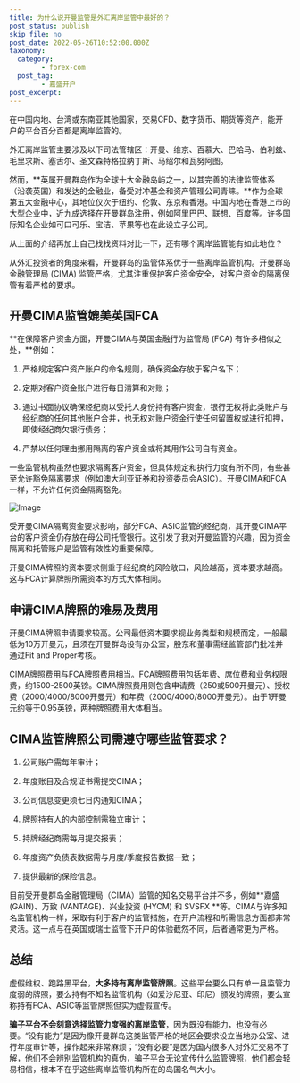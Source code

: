 ```yaml
---
title: 为什么说开曼监管是外汇离岸监管中最好的？
post_status: publish
skip_file: no
post_date: 2022-05-26T10:52:00.000Z
taxonomy:
  category:
        - forex-com
  post_tag:
        - 嘉盛开户
post_excerpt: 
---
```

在中国内地、台湾或东南亚其他国家，交易CFD、数字货币、期货等资产，能开户的平台百分百都是离岸监管的。

外汇离岸监管主要涉及以下司法管辖区：开曼、维京、百慕大、巴哈马、伯利兹、毛里求斯、塞舌尔、圣文森特格拉纳丁斯、马绍尔和瓦努阿图。

然而，**英属开曼群岛作为全球十大金融岛屿之一，以其完善的法律监管体系（沿袭英国）和发达的金融业，备受对冲基金和资产管理公司青睐。**作为全球第五大金融中心，其地位仅次于纽约、伦敦、东京和香港。中国内地在香港上市的大型企业中，近九成选择在开曼群岛注册，例如阿里巴巴、联想、百度等。许多国际知名企业如可口可乐、宝洁、苹果等也在此设立子公司。

从上面的介绍再加上自己找找资料对比一下，还有哪个离岸监管能有如此地位？

从外汇投资者的角度来看，开曼群岛的监管体系优于一些离岸监管机构。开曼群岛金融管理局 (CIMA) 监管严格，尤其注重保护客户资金安全，对客户资金的隔离保管有着严格的要求。

## 开曼CIMA监管媲美英国FCA

**在保障客户资金方面，开曼CIMA与英国金融行为监管局 (FCA) 有许多相似之处，**例如：

1. 严格规定客户资产账户的命名规则，确保资金存放于客户名下；

1. 定期对客户资金账户进行每日清算和对账；

1. 通过书面协议确保经纪商以受托人身份持有客户资金，银行无权将此类账户与经纪商的任何其他账户合并，也无权对账户资金行使任何留置权或进行扣押，即使经纪商欠银行债务；

1. 严禁以任何理由挪用隔离的客户资金或将其用作公司自有资金。

一些监管机构虽然也要求隔离客户资金，但具体规定和执行力度有所不同，有些甚至允许豁免隔离要求（例如澳大利亚证券和投资委员会ASIC）。开曼CIMA和FCA一样，不允许任何资金隔离豁免。

![Image](https://prod-files-secure.s3.us-west-2.amazonaws.com/39ed1227-6d7d-4570-be36-9ccd4a2c4241/bd849744-3fcb-4a37-8312-357962c8f065/image.png?X-Amz-Algorithm=AWS4-HMAC-SHA256&X-Amz-Content-Sha256=UNSIGNED-PAYLOAD&X-Amz-Credential=ASIAZI2LB466XB5XJW3C%2F20250319%2Fus-west-2%2Fs3%2Faws4_request&X-Amz-Date=20250319T101349Z&X-Amz-Expires=3600&X-Amz-Security-Token=IQoJb3JpZ2luX2VjEBoaCXVzLXdlc3QtMiJGMEQCIE%2BUBnNJcS%2FsNcSg2LQocITIysxYnKMxaZJFSaNVq3GaAiB2UVTgOb99w9NKHR00fj2%2F9q8CSd4tdpy8wNWrF%2BHB4Sr%2FAwhzEAAaDDYzNzQyMzE4MzgwNSIM6TJIIcbeBPUVdIoDKtwDavPAzUjpVxraAMDtxc8hfJkNndv6u0v%2F0abgCmayBKoBQogY2PSR%2FO%2BARy1wwRNzrCNdUPnhvjY9s8IHP0yguSWZ1vggZC1S%2FE2mbiYV8Eq0bMYtGw60dsxoUSDxL45%2BLio%2FyyBZ4gMgY1LSJ5pq8HqFY%2BndxoL8%2BF3tTCUG5rZ6SlGVDnL%2B3pvJahfKXFo48UPzSn%2BkUSkBkYXQ4%2BIcC26x27Sja88mAEFTTxUC2HH6VOgR03eunkLTuV6E0Xgd8CjxfaphL0beualyBpHyurqMDMS%2FxypNao16S1%2BAFJdpUpE9EBFwBvie0CoFH90HwPiNWgKVLoeSkzF1GKYMpORUNgKA0xB4pdxtJemJHN8LFt6wwqf6tL2XD8y5BYGKt0QeRn%2FY%2Bv6a%2Fj%2FPK25z%2FEwyqg5XxrnkMaVHdVq09W2%2BjLl98EZ4JGY3MIcfvJurOFgEwkg%2BEHrk1Ext%2B66E8k7ofoHcNT0gUafu%2BQuDh4c8sUs1bj%2F2pj9jf%2FMTo%2FpWwXeYo0O2XNqHdJo%2FvL6LtzZBBEc09Z3W%2FRvCcRZW%2FPmroKD9wi7flVThXYywavYNwS52UWbYEehaAK2cH3bHP3%2Fam31yXGzdldyP68w1KZ%2Bo3P%2FsWXWiRwEMCC0w9KLqvgY6pgFPmiYVpWWgsvUCFn7LBTqrqAO63aXQ6VMmOlJ2HgHHngTXBdZYLl%2FtEtPaeT9Sh5zcv%2BylnVGMvj9pH2poZhiIGIJhUofwvdRjwe1QA%2BppPFsPKsvymog8i2abIyhH4%2B0JPDLy29tz%2FmAxwcGwy086TvB7KgTUiRYZHSThom8EpIooCmeb9O%2BT9VYm7I3l61FsIJJ6KyrWANUAEEVCpiX%2F0iC4MNl3&X-Amz-Signature=37c94d349c849b08ae7699e01757c26667835d32daff7f3a512ac54925e0a218&X-Amz-SignedHeaders=host&x-id=GetObject)

受开曼CIMA隔离资金要求影响，部分FCA、ASIC监管的经纪商，其开曼CIMA平台的客户资金仍存放在母公司托管银行。这引发了我对开曼监管的兴趣，因为资金隔离和托管账户是监管有效性的重要保障。

开曼CIMA牌照的资本要求侧重于经纪商的风险敞口，风险越高，资本要求越高。这与FCA计算牌照所需资本的方式大体相同。

## **申请CIMA牌照的难易及费用**

开曼CIMA牌照申请要求较高。公司最低资本要求视业务类型和规模而定，一般最低为10万开曼元，且须在开曼群岛设有办公室，股东和董事需经监管部门批准并通过Fit and Proper考核。

CIMA牌照费用与FCA牌照费用相当。FCA牌照费用包括年费、席位费和业务权限费，约1500-2500英镑。CIMA牌照费用则包含申请费（250或500开曼元）、授权费（2000/4000/8000开曼元）和年费（2000/4000/8000开曼元）。由于1开曼元约等于0.95英镑，两种牌照费用大体相当。

## CIMA监管牌照公司需遵守哪些监管要求？

1. 公司账户需每年审计；

1. 年度账目及合规证书需提交CIMA；

1. 公司信息变更须七日内通知CIMA；

1. 牌照持有人的内部控制需独立审计；

1. 持牌经纪商需每月提交报表；

1. 年度资产负债表数据需与月度/季度报告数据一致；

1. 提供最新的保险信息。

目前受开曼群岛金融管理局（CIMA）监管的知名交易平台并不多，例如**嘉盛 (GAIN)、万致 (VANTAGE)、兴业投资 (HYCM) 和 SVSFX **等。CIMA与许多知名监管机构一样，采取有利于客户的监管措施，在开户流程和所需信息方面都非常灵活。这一点与在英国或瑞士监管下开户的体验截然不同，后者通常更为严格。

## 总结

虚假维权、跑路黑平台，**大多持有离岸监管牌照**。这些平台要么只有单一且监管力度弱的牌照，要么持有不知名监管机构（如爱沙尼亚、印尼）颁发的牌照，要么宣称持有FCA、ASIC等监管牌照但实为虚假宣传。

**骗子平台不会刻意选择监管力度强的离岸监管**，因为既没有能力，也没有必要。“没有能力”是因为像开曼群岛这类监管严格的地区会要求设立当地办公室、进行年度审计等，操作起来非常麻烦；“没有必要”是因为国内很多人对外汇交易不了解，他们不会辨别监管机构的真伪，骗子平台无论宣传什么监管牌照，他们都会轻易相信，根本不在乎这些离岸监管机构所在的岛国名气大小。